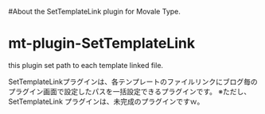 #About the SetTemplateLink plugin for Movale Type.

mt-plugin-SetTemplateLink
=========================
this plugin set path to each template linked file. 

SetTemplateLinkプラグインは、各テンプレートのファイルリンクにブログ毎のプラグイン画面で設定したパスを一括設定できるプラグインです。
※ただし、SetTemplateLink プラグインは、未完成のプラグインですｗ。

